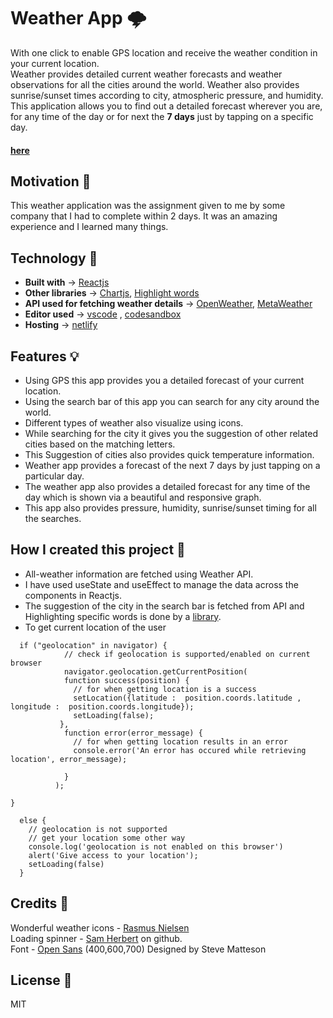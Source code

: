 # Weather App 🌩
With one click to enable GPS location and receive the weather condition in your current location.<br/>
Weather provides detailed current weather forecasts and weather observations for all the cities around the world. Weather also provides sunrise/sunset times according to city, atmospheric pressure, and humidity. This application allows you to find out a detailed forecast wherever you are, for any time of the day or for next the <b>7 days</b> just by tapping on a specific day. 
#### [here](https://weather-umeshjain.netlify.app/)


## Motivation 🎯
This weather application was the assignment given to me by some company that I had to complete within 2 days. It was an amazing experience and I learned many things.

## Technology 🤖
- <b>Built with</b> -> [Reactjs](https://reactjs.org/)
- <b>Other libraries</b> -> [Chartjs](https://github.com/jerairrest/react-chartjs-2), [Highlight words](https://www.npmjs.com/package/react-highlight-words)
- <b>API used for fetching weather details</b> -> [OpenWeather](https://openweathermap.org/api), [MetaWeather](https://www.metaweather.com/api/)
- <b>Editor used</b> -> [vscode](https://code.visualstudio.com/) , [codesandbox](https://codesandbox.io/)
- <b>Hosting</b> -> [netlify](https://app.netlify.com/)

## Features 💡
- Using GPS this app provides you a detailed forecast of your current location.
- Using the search bar of this app you can search for any city around the world.
- Different types of weather also visualize using icons.
- While searching for the city it gives you the suggestion of other related cities based on the matching letters.
- This Suggestion of cities also provides quick temperature information.
- Weather app provides a forecast of the next 7 days by just tapping on a particular day.
- The weather app also provides a detailed forecast for any time of the day which is shown via a beautiful and responsive graph.
- This app also provides pressure, humidity, sunrise/sunset timing for all the searches.

## How I created this project 🤔
- All-weather information are fetched using Weather API. 
- I have used useState and useEffect to manage the data across the components in Reactjs.
- The suggestion of the city in the search bar is fetched from API and Highlighting specific words is done by a [library](https://www.npmjs.com/package/react-highlight-words).
- To get current location of the user <br>
```
  if ("geolocation" in navigator) {
            // check if geolocation is supported/enabled on current browser
            navigator.geolocation.getCurrentPosition(
            function success(position) {
              // for when getting location is a success
              setLocation({latitude :  position.coords.latitude , longitude :  position.coords.longitude});
              setLoading(false);
           },
            function error(error_message) {
              // for when getting location results in an error
              console.error('An error has occured while retrieving location', error_message);
                    
            }  
          );

} 
  
  else {
    // geolocation is not supported
    // get your location some other way
    console.log('geolocation is not enabled on this browser')
    alert('Give access to your location');
    setLoading(false)
  }
```
## Credits 🙏
Wonderful weather icons - [Rasmus Nielsen](https://www.iconfinder.com/iconsets/weatherful?utm_source=sharing-feature&utm_medium=social&utm_campaign=sharing-feature&utm_content=link) <br>
Loading spinner - [Sam Herbert](https://github.com/SamHerbert/SVG-Loaders) on github.<br>
Font - [Open Sans](https://fonts.google.com/specimen/Open+Sans?selection.family=Open+Sans) (400,600,700) Designed by Steve Matteson



## License 🏫
MIT

